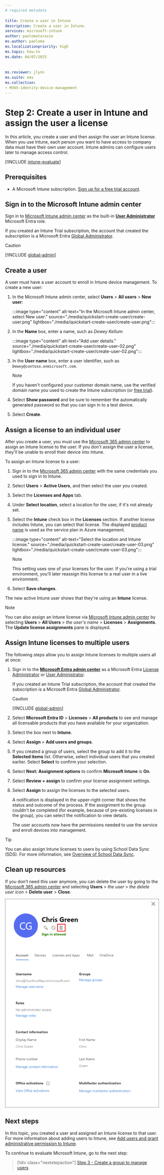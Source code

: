 ```yaml
---
# required metadata

title: Create a user in Intune
description: Create a user in Intune.
services: microsoft-intune
author: paolomatarazzo
ms.author: paoloma
ms.localizationpriority: high
ms.topic: how-to
ms.date: 04/07/2025


ms.reviewer: jlynn
ms.suite: ems
ms.collection:
- M365-identity-device-management
---
```


# Step 2: Create a user in Intune and assign the user a license

In this article, you create a user and then assign the user an Intune license. When you use Intune, each person you want to have access to company data must have their own user account. Intune admins can configure users later to manage access control.

[!INCLUDE [intune-evaluate](../includes/intune-evaluate.md)]

## Prerequisites

- A Microsoft Intune subscription. [Sign up for a free trial account](../fundamentals/free-trial-sign-up.md).

## Sign in to the Microsoft Intune admin center

Sign in to [Microsoft Intune admin center](https://go.microsoft.com/fwlink/?linkid=2109431) as the built-in **[User Administrator](/entra/identity/role-based-access-control/permissions-reference#user-administrator)** Microsoft Entra role.

If you created an Intune Trial subscription, the account that created the subscription is a Microsoft Entra [Global Administrator](/entra/identity/role-based-access-control/permissions-reference#global-administrator).

> [!CAUTION]
> [!INCLUDE [global-admin](../includes/global-admin.md)]

## Create a user

A user must have a user account to enroll in Intune device management. To create a new user:

1. In the Microsoft Intune admin center, select **Users** > **All users** > **New user**:

   :::image type="content" alt-text="In the Microsoft Intune admin center, select New user." source="./media/quickstart-create-user/create-user.png" lightbox="./media/quickstart-create-user/create-user.png":::

1. In the **Name** box, enter a name, such as *Dewey Kellum*:

   :::image type="content" alt-text="Add user details." source="./media/quickstart-create-user/create-user-02.png" lightbox="./media/quickstart-create-user/create-user-02.png":::

1. In the **User name** box, enter a user identifier, such as `Dewey@contoso.onmicrosoft.com`.

    > [!NOTE]
    > If you haven't configured your customer domain name, use the verified domain name you used to create the Intune subscription (or [free trial](free-trial-sign-up.md#sign-up-for-a-microsoft-intune-free-trial)).

4. Select **Show password** and be sure to remember the automatically generated password so that you can sign in to a test device.
5. Select **Create**.

## Assign a license to an individual user

After you create a user, you must use the [Microsoft 365 admin center](https://go.microsoft.com/fwlink/p/?LinkId=698854) to assign an Intune license to the user. If you don't assign the user a license, they'll be unable to enroll their device into Intune.

To assign an Intune license to a user:

1. Sign in to the [Microsoft 365 admin center](https://go.microsoft.com/fwlink/p/?LinkId=698854) with the same credentials you used to sign in to Intune.
2. Select **Users** > **Active Users**, and then select the user you created.
3. Select the **Licenses and Apps** tab.
4. Under **Select location**, select a location for the user, if it's not already set.
2. Select the **Intune** check box in the **Licenses** section. If another license includes Intune, you can select that license. The displayed [product name](/azure/active-directory/users-groups-roles/licensing-service-plan-reference) is used as the service plan in Azure management.

   :::image type="content" alt-text="Select the location and Intune license." source="./media/quickstart-create-user/create-user-03.png" lightbox="./media/quickstart-create-user/create-user-03.png":::

   > [!NOTE]
   > This setting uses one of your licenses for the user. If you're using a trial environment, you'll later reassign this license to a real user in a live environment.

6. Select **Save changes**.

The new active Intune user shows that they're using an **Intune** license.

> [!NOTE]
> You can also assign an Intune license via [Microsoft Intune admin center](https://go.microsoft.com/fwlink/?linkid=2109431) by selecting **Users** > **All Users** > *the user's name* > **Licenses** > **Assignments**. The **Update license assignments** pane is displayed.

## Assign Intune licenses to multiple users

The following steps allow you to assign Intune licenses to multiple users all at once:

1. Sign in to the [**Microsoft Entra admin center**](https://aad.portal.azure.com) as a Microsoft Entra [License Administrator](/entra/identity/role-based-access-control/permissions-reference#license-administrator) or [User Administrator](/entra/identity/role-based-access-control/permissions-reference#user-administrator).

    If you created an Intune Trial subscription, the account that created the subscription is a Microsoft Entra [Global Administrator](/entra/identity/role-based-access-control/permissions-reference#global-administrator).

    > [!CAUTION]
    > [!INCLUDE [global-admin](../includes/global-admin.md)]

2. Select **Microsoft Entra ID** > **Licenses** > **All products** to see and manage all licensable products that you have available for your organization.
3. Select the box next to **Intune**.
4. Select **Assign** > **Add users and groups**.
5. If you created a group of users, select the group to add it to the **Selected items** list. Otherwise, select individual users that you created earlier. Select **Select** to confirm your selection.
6. Select **Next: Assignment options** to confirm **Microsoft Intune** is **On**.
7. Select **Review + assign** to confirm your license assignment settings.
8. Select **Assign** to assign the licenses to the selected users.

   A notification is displayed in the upper-right corner that shows the status and outcome of the process. If the assignment to the group couldn't be completed (for example, because of pre-existing licenses in the group), you can select the notification to view details.

   The user accounts now have the permissions needed to use the service and enroll devices into management.

> [!TIP]
> You can also assign Intune licenses to users by using School Data Sync (SDS). For more information, see [Overview of School Data Sync](https://support.office.com/article/Overview-of-School-Data-Sync-and-Classroom-f3d1147b-4ade-4905-8518-508e729f2e91).

## Clean up resources

If you don't need this user anymore, you can delete the user by going to the [Microsoft 365 admin center](https://go.microsoft.com/fwlink/p/?LinkId=698854) and selecting **Users** > *the user* > *the delete user icon* > **Delete user** > **Close**.

   ![Select the delete icon](./media/quickstart-create-user/create-user-04.png)

## Next steps

In this topic, you created a user and assigned an Intune license to that user. For more information about adding users to Intune, see [Add users and grant administrative permission to Intune](users-add.md).

To continue to evaluate Microsoft Intune, go to the next step:

> [!div class="nextstepaction"]
> [Step 3 - Create a group to manage users](quickstart-create-group.md)

